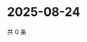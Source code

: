 # 2025-08-24

共 0 条

<!-- BEGIN ZHIHUQUESTIONS -->
<!-- 最后更新时间 Sun Aug 24 2025 12:18:01 GMT+0800 (China Standard Time) -->

<!-- END ZHIHUQUESTIONS -->

